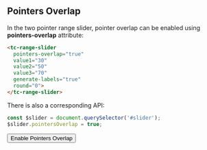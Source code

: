 ## Pointers Overlap

<div data-examples="pointers-overlap"></div>

In the two pointer range slider, pointer overlap can be enabled using **pointers-overlap** attribute:

```html
<tc-range-slider 
  pointers-overlap="true" 
  value1="30" 
  value2="50"
  value3="70"
  generate-labels="true"
  round="0">
</tc-range-slider>
```

<div class="my-12 flex flex-col items-center">
    <tc-range-slider
        pointers-overlap="true" 
        value1="30" 
        value2="50"
        value3="70"
        generate-labels="true"
        round="0"></tc-range-slider>
</div>

There is also a corresponding API:

```js
const $slider = document.querySelector('#slider');
$slider.pointersOverlap = true;
```

<div class="my-12 flex flex-col items-center">
    <tc-range-slider
        id="slider-20"
        value1="30" 
        value2="70"
        generate-labels="true"
        round="0"></tc-range-slider>
    <div class="flex items-center">
        <button id="pointers-overlap-toggle-btn" type="button" class="group inline-flex items-center h-9 rounded-full text-sm font-semibold whitespace-nowrap px-3 focus:outline-none focus:ring-2 bg-sky-50 text-sky-600 hover:bg-sky-100 hover:text-sky-700 focus:ring-sky-600 mt-8 mx-2">Enable Pointers Overlap</button>
    </div>
</div> 
